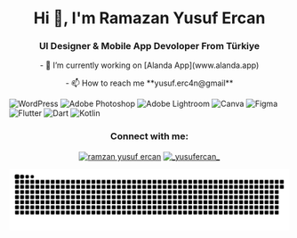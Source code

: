 <h1 align="center">Hi 👋, I'm Ramazan Yusuf Ercan</h1>
<h3 align="center">UI Designer & Mobile App Devoloper From Türkiye</h3>

<p align="center">- 🔭 I’m currently working on [Alanda App](www.alanda.app)</p>

<p align="center">- 📫 How to reach me **yusuf.erc4n@gmail**</p>

![WordPress](https://img.shields.io/badge/WordPress-%23117AC9.svg?style=for-the-badge&logo=WordPress&logoColor=white) ![Adobe Photoshop](https://img.shields.io/badge/adobe%20photoshop-%2331A8FF.svg?style=for-the-badge&logo=adobe%20photoshop&logoColor=white) ![Adobe Lightroom](https://img.shields.io/badge/Adobe%20Lightroom-31A8FF.svg?style=for-the-badge&logo=Adobe%20Lightroom&logoColor=white)  ![Canva](https://img.shields.io/badge/Canva-%2300C4CC.svg?style=for-the-badge&logo=Canva&logoColor=white) ![Figma](https://img.shields.io/badge/figma-%23F24E1E.svg?style=for-the-badge&logo=figma&logoColor=white) ![Flutter](https://img.shields.io/badge/Flutter-%2302569B.svg?style=for-the-badge&logo=Flutter&logoColor=white)  ![Dart](https://img.shields.io/badge/dart-%230175C2.svg?style=for-the-badge&logo=dart&logoColor=white)  ![Kotlin](https://img.shields.io/badge/kotlin-%237F52FF.svg?style=for-the-badge&logo=kotlin&logoColor=white)


<h3 align="center">Connect with me:</h3>
<p align="center">
<a href="https://linkedin.com/in/ramzan yusuf ercan" target="blank"><img align="center" src="https://raw.githubusercontent.com/rahuldkjain/github-profile-readme-generator/master/src/images/icons/Social/linked-in-alt.svg" alt="ramzan yusuf ercan" height="30" width="40" /></a>
<a href="https://instagram.com/_yusufercan_" target="blank"><img align="center" src="https://raw.githubusercontent.com/rahuldkjain/github-profile-readme-generator/master/src/images/icons/Social/instagram.svg" alt="_yusufercan_" height="30" width="40" /></a>
</p>
<div align="center">

![snake gif](https://github.com/RamazanYusufErcan/RamazanYusufErcan/blob/output/github-snake-dark.svg)
  
</div>

